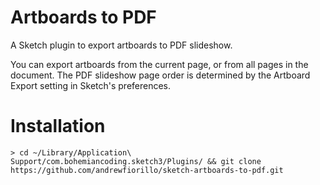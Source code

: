 # Artboards to PDF

A Sketch plugin to export artboards to PDF slideshow.

You can export artboards from the current page, or from all pages in the document. The PDF slideshow page order is determined by the Artboard Export setting in Sketch's preferences.

# Installation

```
> cd ~/Library/Application\ Support/com.bohemiancoding.sketch3/Plugins/ && git clone https://github.com/andrewfiorillo/sketch-artboards-to-pdf.git
```
